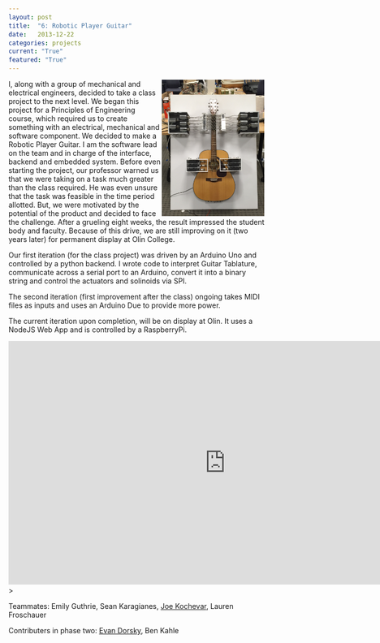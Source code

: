 ```yaml
---
layout: post
title:  "6: Robotic Player Guitar"
date:   2013-12-22
categories: projects
current: "True"
featured: "True"
---
```

<img src="images/projects/newGuitar.jpg" width="40%" align="right" />
I, along with a group of mechanical and electrical engineers, decided to take a class project to the next level. We began this project for a Principles of Engineering course, which required us to create something with an electrical, mechanical and software component. We decided to make a Robotic Player Guitar. I am the software lead on the team and in charge of the interface, backend and embedded system. Before even starting the project, our professor warned us that we were taking on a task much greater than the class required. He was even unsure that the task was feasible in the time period allotted. But, we were motivated by the potential of the product and decided to face the challenge. After a grueling eight weeks, the result impressed the student body and faculty. Because of this drive, we are still improving on it (two years later) for permanent display at Olin College.

Our first iteration (for the class project) was driven by an Arduino Uno and controlled by a python backend. I wrote code to interpret Guitar Tablature, communicate across a serial port to an Arduino, convert it into a binary string and control the actuators and solinoids via SPI.

The second iteration (first improvement after the class) ongoing takes MIDI files as inputs and uses an Arduino Due to provide more power.

The current iteration upon completion, will be on display at Olin. It uses a NodeJS Web App and is controlled by a RaspberryPi. 

<!-- * [Check out our website for all of the details](http://www.rockin-robot.com) -->

<div class="video-container">
<iframe class="video" width="854" height="480" src="https://www.youtube.com/embed/KJzecia7yO0" frameborder="0" allowfullscreen></iframe>
</div>> 


Teammates: Emily Guthrie, Sean Karagianes, [Joe Kochevar](http://joekochevar.com), Lauren Froschauer

Contributers in phase two: [Evan Dorsky](http://evandorsky.github.io), Ben Kahle